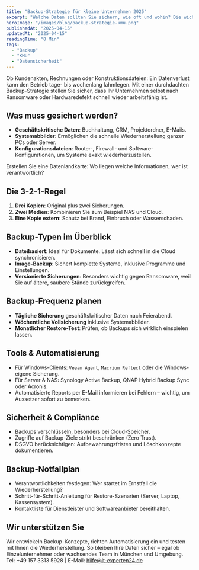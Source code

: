 ```yaml
---
title: "Backup-Strategie für kleine Unternehmen 2025"
excerpt: "Welche Daten sollten Sie sichern, wie oft und wohin? Die wichtigsten Backup-Konzepte für Selbstständige und KMU."
heroImage: "/images/blog/backup-strategie-kmu.png"
publishedAt: "2025-04-15"
updatedAt: "2025-04-15"
readingTime: "8 Min"
tags:
  - "Backup"
  - "KMU"
  - "Datensicherheit"
---
```


Ob Kundenakten, Rechnungen oder Konstruktionsdateien: Ein Datenverlust kann den Betrieb tage- bis wochenlang lahmlegen. Mit einer durchdachten Backup-Strategie stellen Sie sicher, dass Ihr Unternehmen selbst nach Ransomware oder Hardwaredefekt schnell wieder arbeitsfähig ist.

## Was muss gesichert werden?

- **Geschäftskritische Daten**: Buchhaltung, CRM, Projektordner, E-Mails.
- **Systemabbilder**: Ermöglichen die schnelle Wiederherstellung ganzer PCs oder Server.
- **Konfigurationsdateien**: Router-, Firewall- und Software-Konfigurationen, um Systeme exakt wiederherzustellen.

Erstellen Sie eine Datenlandkarte: Wo liegen welche Informationen, wer ist verantwortlich?

## Die 3-2-1-Regel

1. **Drei Kopien**: Original plus zwei Sicherungen.
2. **Zwei Medien**: Kombinieren Sie zum Beispiel NAS und Cloud.
3. **Eine Kopie extern**: Schutz bei Brand, Einbruch oder Wasserschaden.

## Backup-Typen im Überblick

- **Dateibasiert**: Ideal für Dokumente. Lässt sich schnell in die Cloud synchronisieren.
- **Image-Backup**: Sichert komplette Systeme, inklusive Programme und Einstellungen.
- **Versionierte Sicherungen**: Besonders wichtig gegen Ransomware, weil Sie auf ältere, saubere Stände zurückgreifen.

## Backup-Frequenz planen

- **Tägliche Sicherung** geschäftskritischer Daten nach Feierabend.
- **Wöchentliche Vollsicherung** inklusive Systemabbilder.
- **Monatlicher Restore-Test**: Prüfen, ob Backups sich wirklich einspielen lassen.

## Tools & Automatisierung

- Für Windows-Clients: `Veeam Agent`, `Macrium Reflect` oder die Windows-eigene Sicherung.
- Für Server & NAS: Synology Active Backup, QNAP Hybrid Backup Sync oder Acronis.
- Automatisierte Reports per E-Mail informieren bei Fehlern – wichtig, um Aussetzer sofort zu bemerken.

## Sicherheit & Compliance

- Backups verschlüsseln, besonders bei Cloud-Speicher.
- Zugriffe auf Backup-Ziele strikt beschränken (Zero Trust).
- DSGVO berücksichtigen: Aufbewahrungsfristen und Löschkonzepte dokumentieren.

## Backup-Notfallplan

- Verantwortlichkeiten festlegen: Wer startet im Ernstfall die Wiederherstellung?
- Schritt-für-Schritt-Anleitung für Restore-Szenarien (Server, Laptop, Kassensystem).
- Kontaktliste für Dienstleister und Softwareanbieter bereithalten.

## Wir unterstützen Sie

Wir entwickeln Backup-Konzepte, richten Automatisierung ein und testen mit Ihnen die Wiederherstellung. So bleiben Ihre Daten sicher – egal ob Einzelunternehmer oder wachsendes Team in München und Umgebung. Tel: +49 157 3313 5928 | E-Mail: hilfe@it-experten24.de

